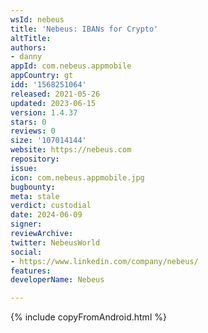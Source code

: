 ```yaml
---
wsId: nebeus
title: 'Nebeus: IBANs for Crypto'
altTitle: 
authors:
- danny
appId: com.nebeus.appmobile
appCountry: gt
idd: '1568251064'
released: 2021-05-26
updated: 2023-06-15
version: 1.4.37
stars: 0
reviews: 0
size: '107014144'
website: https://nebeus.com
repository: 
issue: 
icon: com.nebeus.appmobile.jpg
bugbounty: 
meta: stale
verdict: custodial
date: 2024-06-09
signer: 
reviewArchive: 
twitter: NebeusWorld
social:
- https://www.linkedin.com/company/nebeus/
features: 
developerName: Nebeus

---
```


{% include copyFromAndroid.html %}
